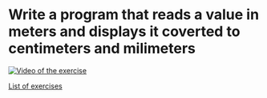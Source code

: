 # Write a program that reads a value in meters and displays it coverted to centimeters and milimeters

[![Video of the exercise](https://img.youtube.com/vi/KjcdG05EAZc/maxresdefault.jpg)](https://youtu.be/KjcdG05EAZc)

[List of exercises](..)
